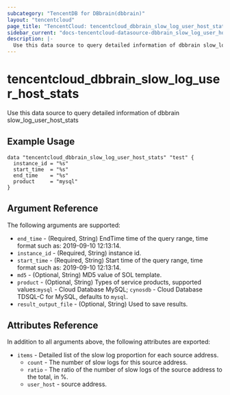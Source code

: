 ```yaml
---
subcategory: "TencentDB for DBbrain(dbbrain)"
layout: "tencentcloud"
page_title: "TencentCloud: tencentcloud_dbbrain_slow_log_user_host_stats"
sidebar_current: "docs-tencentcloud-datasource-dbbrain_slow_log_user_host_stats"
description: |-
  Use this data source to query detailed information of dbbrain slow_log_user_host_stats
---
```


# tencentcloud_dbbrain_slow_log_user_host_stats

Use this data source to query detailed information of dbbrain slow_log_user_host_stats

## Example Usage

```hcl
data "tencentcloud_dbbrain_slow_log_user_host_stats" "test" {
  instance_id = "%s"
  start_time  = "%s"
  end_time    = "%s"
  product     = "mysql"
}
```

## Argument Reference

The following arguments are supported:

* `end_time` - (Required, String) EndTime time of the query range, time format such as: 2019-09-10 12:13:14.
* `instance_id` - (Required, String) instance id.
* `start_time` - (Required, String) Start time of the query range, time format such as: 2019-09-10 12:13:14.
* `md5` - (Optional, String) MD5 value of SOL template.
* `product` - (Optional, String) Types of service products, supported values:`mysql` - Cloud Database MySQL; `cynosdb` - Cloud Database TDSQL-C for MySQL, defaults to `mysql`.
* `result_output_file` - (Optional, String) Used to save results.

## Attributes Reference

In addition to all arguments above, the following attributes are exported:

* `items` - Detailed list of the slow log proportion for each source address.
  * `count` - The number of slow logs for this source address.
  * `ratio` - The ratio of the number of slow logs of the source address to the total, in %.
  * `user_host` - source address.


